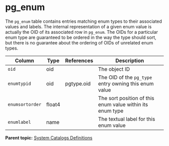 # pg_enum 

The `pg_enum` table contains entries matching enum types to their associated values and labels. The internal representation of a given enum value is actually the OID of its associated row in `pg_enum`. The OIDs for a particular enum type are guaranteed to be ordered in the way the type should sort, but there is no guarantee about the ordering of OIDs of unrelated enum types.

|Column|Type|References|Description|
|------|----|----------|-----------|
|`oid`|oid| |The object ID|
|`enumtypid`|oid|pgtype.oid|The OID of the `pg_type` entry owning this enum value|
|`enumsortorder`|float4| |The sort position of this enum value within its enum type|
|`enumlabel`|name| |The textual label for this enum value|

**Parent topic:** [System Catalogs Definitions](../system_catalogs/catalog_ref-html.html)

